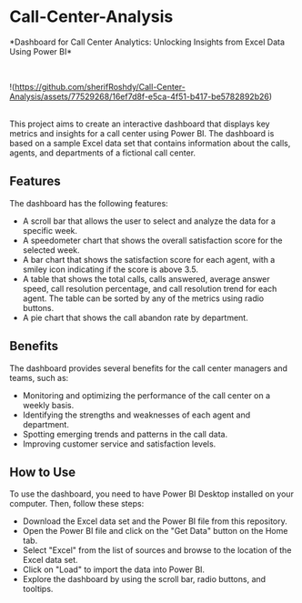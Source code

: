 # Call-Center-Analysis
<p>*Dashboard for Call Center Analytics: Unlocking Insights from Excel Data Using Power BI*</p>

<br>

!(https://github.com/sherifRoshdy/Call-Center-Analysis/assets/77529268/16ef7d8f-e5ca-4f51-b417-be5782892b26)

<br>
This project aims to create an interactive dashboard that displays key metrics and insights for a call center using Power BI. The dashboard is based on a sample Excel data set that contains information about the calls, agents, and departments of a fictional call center.

## Features

The dashboard has the following features:

- A scroll bar that allows the user to select and analyze the data for a specific week.
- A speedometer chart that shows the overall satisfaction score for the selected week.
- A bar chart that shows the satisfaction score for each agent, with a smiley icon indicating if the score is above 3.5.
- A table that shows the total calls, calls answered, average answer speed, call resolution percentage, and call resolution trend for each agent. The table can be sorted by any of the metrics using radio buttons.
- A pie chart that shows the call abandon rate by department.

## Benefits

The dashboard provides several benefits for the call center managers and teams, such as:

- Monitoring and optimizing the performance of the call center on a weekly basis.
- Identifying the strengths and weaknesses of each agent and department.
- Spotting emerging trends and patterns in the call data.
- Improving customer service and satisfaction levels.

## How to Use

To use the dashboard, you need to have Power BI Desktop installed on your computer.
Then, follow these steps:

- Download the Excel data set and the Power BI file from this repository.
- Open the Power BI file and click on the "Get Data" button on the Home tab.
- Select "Excel" from the list of sources and browse to the location of the Excel data set.
- Click on "Load" to import the data into Power BI.
- Explore the dashboard by using the scroll bar, radio buttons, and tooltips.
